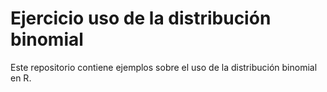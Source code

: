 # Ejercicio uso de la distribución binomial
Este repositorio contiene ejemplos sobre el uso de la distribución binomial en R.
